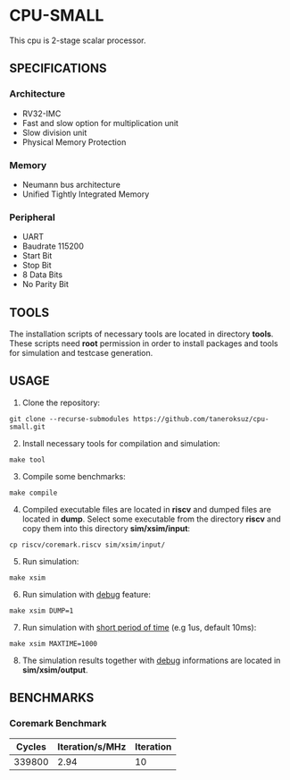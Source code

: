 # CPU-SMALL

This cpu is 2-stage scalar processor.

## SPECIFICATIONS

### Architecture
- RV32-IMC
- Fast and slow option for multiplication unit
- Slow division unit
- Physical Memory Protection
### Memory
- Neumann bus architecture
- Unified Tightly Integrated Memory
### Peripheral
- UART
- Baudrate 115200
- Start Bit
- Stop Bit
- 8 Data Bits
- No Parity Bit

## TOOLS

The installation scripts of necessary tools are located in directory **tools**. These scripts need **root** permission in order to install packages and tools for simulation and testcase generation.

## USAGE

1. Clone the repository:
```console
git clone --recurse-submodules https://github.com/taneroksuz/cpu-small.git
```

2. Install necessary tools for compilation and simulation:
```console
make tool
```

3. Compile some benchmarks:
```console
make compile
```

4. Compiled executable files are located in **riscv** and dumped files are located in **dump**. Select some executable from the directory **riscv** and copy them into this directory **sim/xsim/input**:
```console
cp riscv/coremark.riscv sim/xsim/input/
```

5. Run simulation:
```console
make xsim
```

6. Run simulation with <u>debug</u> feature:
```console
make xsim DUMP=1
```

7. Run simulation with <u>short period of time</u> (e.g 1us, default 10ms):
```console
make xsim MAXTIME=1000
```

8. The simulation results together with <u>debug</u> informations are located in **sim/xsim/output**.

## BENCHMARKS

### Coremark Benchmark
| Cycles | Iteration/s/MHz | Iteration |
| ------ | --------------- | --------- |
| 339800 |            2.94 |        10 |
